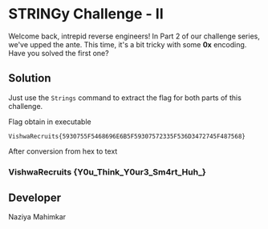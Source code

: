 # STRINGy Challenge - II

Welcome back, intrepid reverse engineers! In Part 2 of our challenge series, we've upped the ante. This time, it's a bit tricky with some **0x** encoding. Have you solved the first one?

## Solution

Just use the `Strings` command to extract the flag for both parts of this challenge.

Flag obtain in executable

` VishwaRecruits{5930755F5468696E6B5F59307572335F536D3472745F487568} `

After conversion from hex to text

### VishwaRecruits {Y0u_Think_Y0ur3_Sm4rt_Huh_}

## Developer 

Naziya Mahimkar
